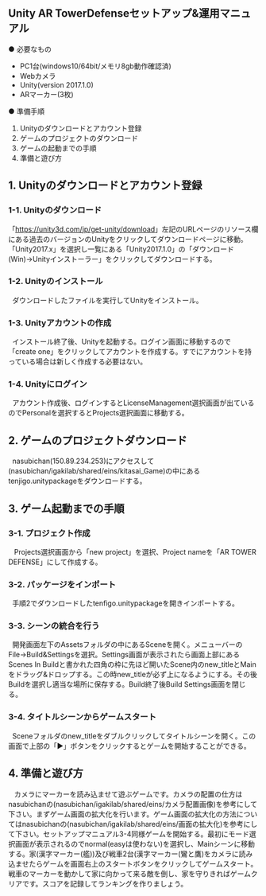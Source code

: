 ## Unity AR TowerDefenseセットアップ&運用マニュアル

● 必要なもの
* PC1台(windows10/64bit/メモリ8gb動作確認済)   
* Webカメラ 
* Unity(version 2017.1.0)   
* ARマーカー(3枚)
  
● 準備手順  
1. Unityのダウンロードとアカウント登録  
2. ゲームのプロジェクトのダウンロード  
3. ゲームの起動までの手順  
4. 準備と遊び方
## 1. Unityのダウンロードとアカウント登録
### 1-1. Unityのダウンロード
「<https://unity3d.com/jp/get-unity/download>」左記のURLページのリソース欄にある過去のバージョンのUnityをクリックしてダウンロードページに移動。「Unity2017.x」を選択し一覧にある「Unity2017.1.0」の「ダウンロード(Win)→Unityインストーラー」をクリックしてダウンロードする。  
### 1-2. Unityのインストール  
    ダウンロードしたファイルを実行してUnityをインストール。
### 1-3. Unityアカウントの作成  
    インストール終了後、Unityを起動する。ログイン画面に移動するので「create one」をクリックしてアカウントを作成する。すでにアカウントを持っている場合は新しく作成する必要はない。
### 1-4. Unityにログイン  
    アカウント作成後、ログインするとLicenseManagement選択画面が出ているのでPersonalを選択するとProjects選択画面に移動する。  
## 2. ゲームのプロジェクトダウンロード  
    nasubichan(150.89.234.253)にアクセスして(nasubichan/igakilab/shared/eins/kitasai_Game)の中にあるtenjigo.unitypackageをダウンロードする。  
## 3. ゲーム起動までの手順  
### 3-1. プロジェクト作成
    Projects選択画面から「new project」を選択、Project nameを「AR TOWER DEFENSE」にして作成する。
### 3-2. パッケージをインポート  
    手順2でダウンロードしたtenfigo.unitypackageを開きインポートする。
### 3-3. シーンの統合を行う  
    開発画面左下のAssetsフォルダの中にあるSceneを開く。メニューバーのFile→Build&Settingsを選択。Settings画面が表示されたら画面上部にあるScenes In Buildと書かれた四角の枠に先ほど開いたScene内のnew_titleとMainをドラッグ&ドロップする。この時new_titleが必ず上になるようにする。その後Buildを選択し適当な場所に保存する。Build終了後Build Settings画面を閉じる。  
### 3-4. タイトルシーンからゲームスタート  
    Sceneフォルダのnew_titleをダブルクリックしてタイトルシーンを開く。この画面で上部の「▶︎」ボタンをクリックするとゲームを開始することができる。  
## 4. 準備と遊び方
    カメラにマーカーを読み込ませて遊ぶゲームです。カメラの配置の仕方はnasubichanの(nasubichan/igakilab/shared/eins/カメラ配置画像)を参考にして下さい。まずゲーム画面の拡大化を行います。ゲーム画面の拡大化の方法についてはnasubichanの(nasubichan/igakilab/shared/eins/画面の拡大化)を参考にして下さい。セットアップマニュアル3-4同様ゲームを開始する。最初にモード選択画面が表示されるのでnormal(easyは使わない)を選択し、Mainシーンに移動する。家(漢字マーカー(艦))及び戦車2台(漢字マーカー(鸞と鷹)をカメラに読み込ませたらゲームを画面右上のスタートボタンをクリックしてゲームスタート。戦車のマーカーを動かして家に向かって来る敵を倒し、家を守りきればゲームクリアです。スコアを記録してランキングを作りましょう。
